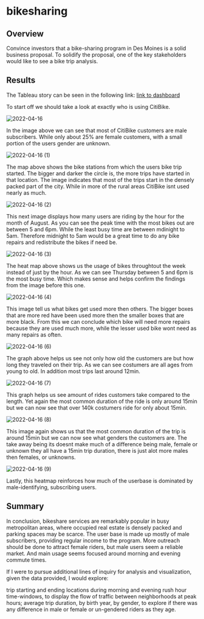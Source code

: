 # bikesharing

## Overview
Convince investors that a bike-sharing program in Des Moines is a solid business proposal. To solidify the proposal, one of the key stakeholders would like to see a bike trip analysis.

## Results
The Tableau story can be seen in the following link:
[link to dashboard](https://public.tableau.com/app/profile/andrew6464/viz/NYC_Citibike_Challenge_16490465138420/NYCCitiBikeAnalysis)

To start off we should take a look at exactly who is using CitiBike.

![2022-04-16](https://user-images.githubusercontent.com/94339449/163690147-b6556282-5286-4b1b-8312-5836969d7e1f.png)

In the image above we can see that most of CitiBike customers are male subscribers. While only about 25% are female customers, with a small portion of the users gender are unknown.

![2022-04-16 (1)](https://user-images.githubusercontent.com/94339449/163690388-31c0dda4-6ef7-4932-9b32-e391fd6f059a.png)

The map above shows the bike stations from which the users bike trip started. The bigger and darker the circle is, the more trips have started in that location. The image indicates that most of the trips start in the densely packed part of the city. While in more of the rural areas CitiBike isnt used nearly as much.

![2022-04-16 (2)](https://user-images.githubusercontent.com/94339449/163690551-6442966b-7941-4dc0-b899-cc4d7d8e5f39.png)

This next image displays how many users are riding by the hour for the month of August. As you can see the peak time with the most bikes out are between 5 and 6pm. While the least busy time are between mdinight to 5am. Therefore midnight to 5am would be a great time to do any bike repairs and redistribute the bikes if need be.

![2022-04-16 (3)](https://user-images.githubusercontent.com/94339449/163690773-f0f587d2-e4f1-40e3-97fd-fa11be545a72.png)

The heat map above shows us the usage of bikes throughtout the week instead of just by the hour. As we can see Thursday between 5 and 6pm is the most busy time. Which makes sense and helps confirm the findings from the image before this one.

![2022-04-16 (4)](https://user-images.githubusercontent.com/94339449/163690968-f68076de-c654-4fca-8feb-b6982e0406a6.png)

This image tell us what bikes get used more then others. The bigger boxes that are more red have been used more then the smaller boxes that are more black. From this we can conclude which bike will need more repairs because they are used much more, while the lesser used bike wont need as many repairs as often.

![2022-04-16 (6)](https://user-images.githubusercontent.com/94339449/163691151-27c88ad6-8381-4c14-8bd1-743aaaaa383b.png)

The graph above helps us see not only how old the customers are but how long they traveled on their trip. As we can see costumers are all ages from young to old. In addition most trips last around 12min.

![2022-04-16 (7)](https://user-images.githubusercontent.com/94339449/163691263-8362be7e-fd60-4ca6-a8f0-5217e69abd38.png)

This graph helps us see amount of rides customers take compared to the length. Yet again the  most common duration of the ride is only around 15min but we can now see that over 140k costumers ride for only about 15min.

![2022-04-16 (8)](https://user-images.githubusercontent.com/94339449/163691414-872663d5-d2c3-4384-bb02-61bfbb387c1e.png)

This image again shows us that the most common duration of the trip is around 15min but we can now see what genders the customers are. The take away being its doesnt make much of a difference being male, female or unknown they all have a 15min trip duration, there is just alot more males then females, or unknowns.

![2022-04-16 (9)](https://user-images.githubusercontent.com/94339449/163691503-1d1ad5b5-6187-4168-80c8-efbba62d2c5a.png)

Lastly, this heatmap reinforces how much of the userbase is dominated by male-identifying, subscribing users.

## Summary

In conclusion, bikeshare services are remarkably popular in busy metropolitan areas, where occupied real estate is densely packed and parking spaces may be scarce. The user base is made up mostly of male subscribers, providing regular income to the program. More outreach should be done to attract female riders, but male users seem a reliable market. And main usage seems focused around morning and evening commute times.

If I were to pursue additional lines of inquiry for analysis and visualization, given the data provided, I would explore:

trip starting and ending locations during morning and evening rush hour time-windows, to display the flow of traffic between neighborhoods at peak hours;
average trip duration, by birth year, by gender, to explore if there was any difference in male or female or un-gendered riders as they age.




